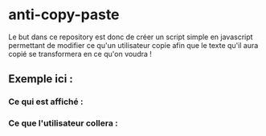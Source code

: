 # anti-copy-paste
 
Le but dans ce repository est donc de créer un script simple en javascript permettant de modifier ce qu'un utilisateur copie afin que le texte qu'il aura copié se transformera en ce qu'on voudra !

## Exemple ici :

### Ce qui est affiché : 

### Ce que l'utilisateur collera :
